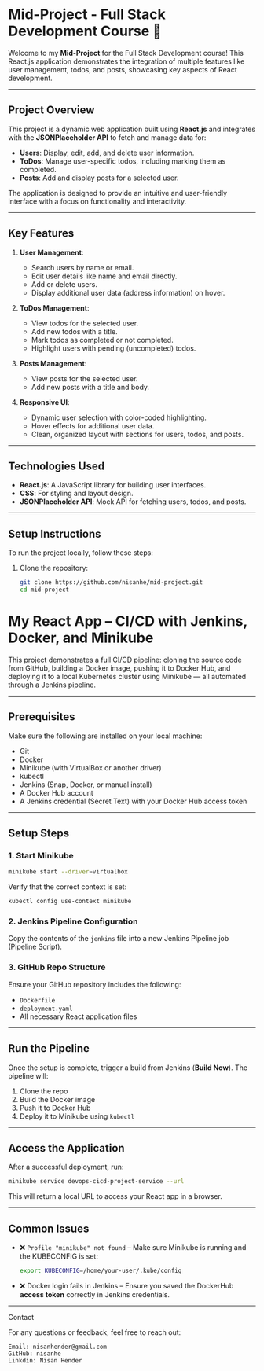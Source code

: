 # Mid-Project - Full Stack Development Course 🚀

Welcome to my **Mid-Project** for the Full Stack Development course! This React.js application demonstrates the integration of multiple features like user management, todos, and posts, showcasing key aspects of React development.

---

## **Project Overview**
This project is a dynamic web application built using **React.js** and integrates with the **JSONPlaceholder API** to fetch and manage data for:
- **Users**: Display, edit, add, and delete user information.
- **ToDos**: Manage user-specific todos, including marking them as completed.
- **Posts**: Add and display posts for a selected user.

The application is designed to provide an intuitive and user-friendly interface with a focus on functionality and interactivity.

---

## **Key Features**
1. **User Management**:
   - Search users by name or email.
   - Edit user details like name and email directly.
   - Add or delete users.
   - Display additional user data (address information) on hover.

2. **ToDos Management**:
   - View todos for the selected user.
   - Add new todos with a title.
   - Mark todos as completed or not completed.
   - Highlight users with pending (uncompleted) todos.

3. **Posts Management**:
   - View posts for the selected user.
   - Add new posts with a title and body.

4. **Responsive UI**:
   - Dynamic user selection with color-coded highlighting.
   - Hover effects for additional user data.
   - Clean, organized layout with sections for users, todos, and posts.

---

## **Technologies Used**
- **React.js**: A JavaScript library for building user interfaces.
- **CSS**: For styling and layout design.
- **JSONPlaceholder API**: Mock API for fetching users, todos, and posts.

---

## **Setup Instructions**
To run the project locally, follow these steps:

1. Clone the repository:
   ```bash
   git clone https://github.com/nisanhe/mid-project.git
   cd mid-project

# My React App – CI/CD with Jenkins, Docker, and Minikube

This project demonstrates a full CI/CD pipeline: cloning the source code from GitHub, building a Docker image, pushing it to Docker Hub, and deploying it to a local Kubernetes cluster using Minikube — all automated through a Jenkins pipeline.

---

## Prerequisites

Make sure the following are installed on your local machine:

- Git
- Docker
- Minikube (with VirtualBox or another driver)
- kubectl
- Jenkins (Snap, Docker, or manual install)
- A Docker Hub account
- A Jenkins credential (Secret Text) with your Docker Hub access token

---

## Setup Steps

### 1. Start Minikube

```bash
minikube start --driver=virtualbox
```

Verify that the correct context is set:

```bash
kubectl config use-context minikube
```

### 2. Jenkins Pipeline Configuration

Copy the contents of the `jenkins` file into a new Jenkins Pipeline job (Pipeline Script).

### 3. GitHub Repo Structure

Ensure your GitHub repository includes the following:

- `Dockerfile`
- `deployment.yaml`
- All necessary React application files

---

## Run the Pipeline

Once the setup is complete, trigger a build from Jenkins (**Build Now**). The pipeline will:

1. Clone the repo
2. Build the Docker image
3. Push it to Docker Hub
4. Deploy it to Minikube using `kubectl`

---

## Access the Application

After a successful deployment, run:

```bash
minikube service devops-cicd-project-service --url
```

This will return a local URL to access your React app in a browser.

---

## Common Issues

- ❌ `Profile "minikube" not found` – Make sure Minikube is running and the KUBECONFIG is set:

  ```bash
  export KUBECONFIG=/home/your-user/.kube/config
  ```

- ❌ Docker login fails in Jenkins – Ensure you saved the DockerHub **access token** correctly in Jenkins credentials.

---
Contact

For any questions or feedback, feel free to reach out:

    Email: nisanhender@gmail.com
    GitHub: nisanhe
    Linkdin: Nisan Hender
